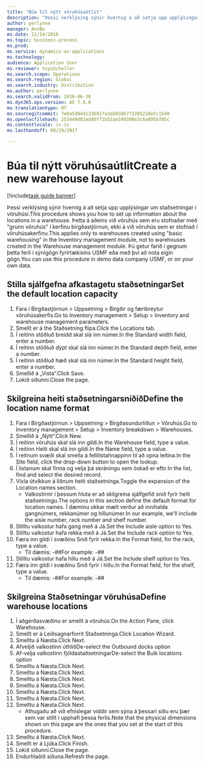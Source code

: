 ```yaml
---
title: "Búa til nýtt vöruhúsaútlit"
description: "Þessi verklýsing sýnir hvernig á að setja upp upplýsingar um staðsetningar í vöruhúsi."
author: perlynne
manager: AnnBe
ms.date: 11/14/2016
ms.topic: business-process
ms.prod: 
ms.service: dynamics-ax-applications
ms.technology: 
audience: Application User
ms.reviewer: YuyuScheller
ms.search.scope: Operations
ms.search.region: Global
ms.search.industry: Distribution
ms.author: perlynne
ms.search.validFrom: 2016-06-30
ms.dyn365.ops.version: AX 7.0.0
ms.translationtype: HT
ms.sourcegitcommit: 7e0a5d044133b917a3eb9386773205218e5c1b40
ms.openlocfilehash: 253440d81edd6f71b52ae349398e3c6a895bf05c
ms.contentlocale: is-is
ms.lasthandoff: 09/29/2017

---
```

# <a name="create-a-new-warehouse-layout"></a><span data-ttu-id="e1cbd-103">Búa til nýtt vöruhúsaútlit</span><span class="sxs-lookup"><span data-stu-id="e1cbd-103">Create a new warehouse layout</span></span>

[!include[task guide banner](../../includes/task-guide-banner.md)]

<span data-ttu-id="e1cbd-104">Þessi verklýsing sýnir hvernig á að setja upp upplýsingar um staðsetningar í vöruhúsi.</span><span class="sxs-lookup"><span data-stu-id="e1cbd-104">This procedure shows you how to set up information about the locations in a warehouse.</span></span> <span data-ttu-id="e1cbd-105">Þetta á aðeins við vöruhús sem eru stofnaðar með "grunn vöruhús" í kerfinu birgðastjórnun, ekki á við vöruhús sem er stofnað í vöruhúsakerfinu.</span><span class="sxs-lookup"><span data-stu-id="e1cbd-105">This applies only to warehouses created using "basic warehousing" in the Inventory management module, not to warehouses created in the Warehouse management module.</span></span> <span data-ttu-id="e1cbd-106">Þú getur farið í gegnum þetta ferli í sýnigögn fyrirtækisins USMF eða með því að nota eigin gögn.</span><span class="sxs-lookup"><span data-stu-id="e1cbd-106">You can use this procedure in demo data company USMF, or on your own data.</span></span>


## <a name="set-the-default-location-capacity"></a><span data-ttu-id="e1cbd-107">Stilla sjálfgefna afkastagetu staðsetningar</span><span class="sxs-lookup"><span data-stu-id="e1cbd-107">Set the default location capacity</span></span>
1. <span data-ttu-id="e1cbd-108">Fara í Birgðastjórnun > Uppsetning > Birgðir og færibreytur vöruhúsakerfis.</span><span class="sxs-lookup"><span data-stu-id="e1cbd-108">Go to Inventory management > Setup > Inventory and warehouse management parameters.</span></span>
2. <span data-ttu-id="e1cbd-109">Smellt er á the Staðsetning flipa.</span><span class="sxs-lookup"><span data-stu-id="e1cbd-109">Click the Locations tab.</span></span>
3. <span data-ttu-id="e1cbd-110">Í reitinn stöðluð breidd skal slá inn númer.</span><span class="sxs-lookup"><span data-stu-id="e1cbd-110">In the Standard width field, enter a number.</span></span>
4. <span data-ttu-id="e1cbd-111">Í reitinn stöðluð dýpt skal slá inn númer.</span><span class="sxs-lookup"><span data-stu-id="e1cbd-111">In the Standard depth field, enter a number.</span></span>
5. <span data-ttu-id="e1cbd-112">Í reitinn stöðluð hæð skal slá inn númer.</span><span class="sxs-lookup"><span data-stu-id="e1cbd-112">In the Standard height field, enter a number.</span></span>
6. <span data-ttu-id="e1cbd-113">Smellið á „Vista“.</span><span class="sxs-lookup"><span data-stu-id="e1cbd-113">Click Save.</span></span>
7. <span data-ttu-id="e1cbd-114">Lokið síðunni.</span><span class="sxs-lookup"><span data-stu-id="e1cbd-114">Close the page.</span></span>

## <a name="define-the-location-name-format"></a><span data-ttu-id="e1cbd-115">Skilgreina heiti staðsetningarsniðið</span><span class="sxs-lookup"><span data-stu-id="e1cbd-115">Define the location name format</span></span>
1. <span data-ttu-id="e1cbd-116">Fara í Birgðastjórnun > Uppsetning > Birgðasundurliðun > Vöruhús.</span><span class="sxs-lookup"><span data-stu-id="e1cbd-116">Go to Inventory management > Setup > Inventory breakdown > Warehouses.</span></span>
2. <span data-ttu-id="e1cbd-117">Smellið á „Nýtt“.</span><span class="sxs-lookup"><span data-stu-id="e1cbd-117">Click New.</span></span>
3. <span data-ttu-id="e1cbd-118">Í reitinn vöruhús skal slá inn gildi.</span><span class="sxs-lookup"><span data-stu-id="e1cbd-118">In the Warehouse field, type a value.</span></span>
4. <span data-ttu-id="e1cbd-119">Í reitinn Heiti skal slá inn gildi.</span><span class="sxs-lookup"><span data-stu-id="e1cbd-119">In the Name field, type a value.</span></span>
5. <span data-ttu-id="e1cbd-120">Í reitnum svæði skal smella á fellilistahnappinn til að opna leitina.</span><span class="sxs-lookup"><span data-stu-id="e1cbd-120">In the Site field, click the drop-down button to open the lookup.</span></span>
6. <span data-ttu-id="e1cbd-121">Í listanum skal finna og velja þá skráningu sem óskað er eftir.</span><span class="sxs-lookup"><span data-stu-id="e1cbd-121">In the list, find and select the desired record.</span></span>
7. <span data-ttu-id="e1cbd-122">Víxla útvíkkun á liðnum heiti staðsetninga.</span><span class="sxs-lookup"><span data-stu-id="e1cbd-122">Toggle the expansion of the Location names section.</span></span>
    * <span data-ttu-id="e1cbd-123">Valkostirnir í þessum hluta er að skilgreina sjálfgefið snið fyrir heiti staðsetningu.</span><span class="sxs-lookup"><span data-stu-id="e1cbd-123">The options in this section define the default format for location names.</span></span> <span data-ttu-id="e1cbd-124">Í dæminu okkar mælt verður að innihalda gangnúmers, rekkanúmer og hillunúmer.</span><span class="sxs-lookup"><span data-stu-id="e1cbd-124">In our example, we'll include the aisle number, rack number and shelf number.</span></span>  
8. <span data-ttu-id="e1cbd-125">Stilltu valkostur hafa gang með á Já.</span><span class="sxs-lookup"><span data-stu-id="e1cbd-125">Set the Include aisle option to Yes.</span></span>
9. <span data-ttu-id="e1cbd-126">Stilltu valkostur hafa rekka með á Já.</span><span class="sxs-lookup"><span data-stu-id="e1cbd-126">Set the Include rack option to Yes.</span></span>
10. <span data-ttu-id="e1cbd-127">Færa inn gildi í svæðinu Snið fyrir rekka.</span><span class="sxs-lookup"><span data-stu-id="e1cbd-127">In the Format field, for the rack, type a value.</span></span>
    * <span data-ttu-id="e1cbd-128">Til dæmis: -##</span><span class="sxs-lookup"><span data-stu-id="e1cbd-128">For example: -##</span></span>  
11. <span data-ttu-id="e1cbd-129">Stilltu valkostur hafa hillu með á Já.</span><span class="sxs-lookup"><span data-stu-id="e1cbd-129">Set the Include shelf option to Yes.</span></span>
12. <span data-ttu-id="e1cbd-130">Færa inn gildi í svæðinu Snið fyrir í hillu.</span><span class="sxs-lookup"><span data-stu-id="e1cbd-130">In the Format field, for the shelf, type a value.</span></span>
    * <span data-ttu-id="e1cbd-131">Til dæmis: -##</span><span class="sxs-lookup"><span data-stu-id="e1cbd-131">For example: -##</span></span>  

## <a name="define-warehouse-locations"></a><span data-ttu-id="e1cbd-132">Skilgreina Staðsetningar vöruhúsa</span><span class="sxs-lookup"><span data-stu-id="e1cbd-132">Define warehouse locations</span></span>
1. <span data-ttu-id="e1cbd-133">Í aðgerðasvæðinu er smellt á vöruhús.</span><span class="sxs-lookup"><span data-stu-id="e1cbd-133">On the Action Pane, click Warehouse.</span></span>
2. <span data-ttu-id="e1cbd-134">Smellt er á Leiðsagnarforrit Staðsetninga.</span><span class="sxs-lookup"><span data-stu-id="e1cbd-134">Click Location Wizard.</span></span>
3. <span data-ttu-id="e1cbd-135">Smelltu á Næsta.</span><span class="sxs-lookup"><span data-stu-id="e1cbd-135">Click Next.</span></span>
4. <span data-ttu-id="e1cbd-136">Afveljið valkostinn úthlið</span><span class="sxs-lookup"><span data-stu-id="e1cbd-136">De-select the Outbound docks option</span></span>
5. <span data-ttu-id="e1cbd-137">Af-velja valkostinn fjöldastaðsetningar</span><span class="sxs-lookup"><span data-stu-id="e1cbd-137">De-select the Bulk locations option</span></span>
6. <span data-ttu-id="e1cbd-138">Smelltu á Næsta.</span><span class="sxs-lookup"><span data-stu-id="e1cbd-138">Click Next.</span></span>
7. <span data-ttu-id="e1cbd-139">Smelltu á Næsta.</span><span class="sxs-lookup"><span data-stu-id="e1cbd-139">Click Next.</span></span>
8. <span data-ttu-id="e1cbd-140">Smelltu á Næsta.</span><span class="sxs-lookup"><span data-stu-id="e1cbd-140">Click Next.</span></span>
9. <span data-ttu-id="e1cbd-141">Smelltu á Næsta.</span><span class="sxs-lookup"><span data-stu-id="e1cbd-141">Click Next.</span></span>
10. <span data-ttu-id="e1cbd-142">Smelltu á Næsta.</span><span class="sxs-lookup"><span data-stu-id="e1cbd-142">Click Next.</span></span>
11. <span data-ttu-id="e1cbd-143">Smelltu á Næsta.</span><span class="sxs-lookup"><span data-stu-id="e1cbd-143">Click Next.</span></span>
12. <span data-ttu-id="e1cbd-144">Smelltu á Næsta.</span><span class="sxs-lookup"><span data-stu-id="e1cbd-144">Click Next.</span></span>
    * <span data-ttu-id="e1cbd-145">Athugaðu að við efnislegar víddir sem sýna á þessari síðu eru þær sem var stillt í upphafi þessa ferlis.</span><span class="sxs-lookup"><span data-stu-id="e1cbd-145">Note that the physical dimensions shown on this page are the ones that you set at the start of this procedure.</span></span>  
13. <span data-ttu-id="e1cbd-146">Smelltu á Næsta.</span><span class="sxs-lookup"><span data-stu-id="e1cbd-146">Click Next.</span></span>
14. <span data-ttu-id="e1cbd-147">Smellt er á Ljúka.</span><span class="sxs-lookup"><span data-stu-id="e1cbd-147">Click Finish.</span></span>
15. <span data-ttu-id="e1cbd-148">Lokið síðunni.</span><span class="sxs-lookup"><span data-stu-id="e1cbd-148">Close the page.</span></span>
16. <span data-ttu-id="e1cbd-149">Endurhlaðið síðuna.</span><span class="sxs-lookup"><span data-stu-id="e1cbd-149">Refresh the page.</span></span>

